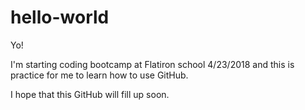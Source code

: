 # hello-world

Yo!

I'm starting coding bootcamp at Flatiron school 4/23/2018 and this is practice for me to learn how to use GitHub.

I hope that this GitHub will fill up soon.

